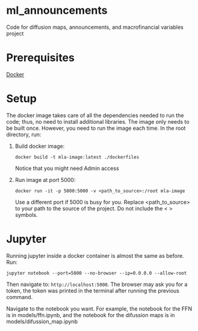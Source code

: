 # ml_announcements
Code for diffusion maps, announcements, and macrofinancial variables project

# Prerequisites
[Docker](https://docs.docker.com/get-started)

# Setup 
The docker image takes care of all the dependencies needed to run the code; thus, no need to install additional libraries. 
The image only needs to be built once. However, you need to run the image each time. In the root directory, run:
<ol>
<li> Build docker image: 

```
docker build -t mla-image:latest ./dockerfiles
```
Notice that you might need Admin access
<li> Run image at port 5000:

```
docker run -it -p 5000:5000 -v <path_to_source>:/root mla-image
```
Use a different port if 5000 is busy for you. Replace <path_to_source> to your path to the source of the project. Do not include the < > symbols. 

</ol>


# Jupyter

Running jupyter inside a docker container is almost the same as before. Run:
```
jupyter notebook --port=5000 --no-browser --ip=0.0.0.0 --allow-root
```
Then navigate to: ```http://localhost:5000```. The browser may ask you for a token, the token was printed in the terminal after running the previous command.

Navigate to the notebook you want. For example, the notebook for the FFN is in models/ffn.ipynb, and the notebook for the difussion maps is in models/difussion_map.ipynb

